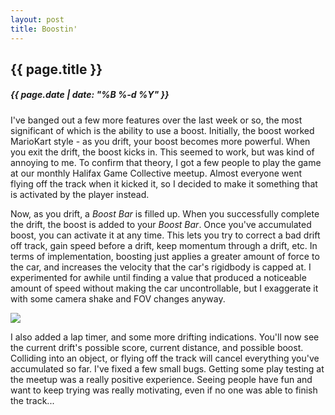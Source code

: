 ```yaml
---
layout: post
title: Boostin'
---
```

{{ page.title }}
----------------
<h5>{{ page.date | date: "%B %-d %Y" }}</h5>

I've banged out a few more features over the last week or so, the most significant
of which is the ability to use a boost. Initially, the boost worked MarioKart
style - as you drift, your boost becomes more powerful. When you exit the drift,
the boost kicks in. This seemed to work, but was kind of annoying to me. To confirm
that theory, I got a few  people to play the game at our monthly Halifax Game Collective
meetup. Almost everyone went flying off the track when it kicked it, so I decided
to make it something that is activated by the player instead.

Now, as you drift, a <i>Boost Bar</i> is filled up. When you successfully complete the
drift, the boost is added to your <i>Boost Bar</i>. Once you've accumulated boost,
you can activate it at any time. This lets you try to correct a bad drift off
track, gain speed before a drift, keep momentum through a drift, etc. In terms of
implementation, boosting just applies a greater amount of force to the car, and
increases the velocity that the car's rigidbody is capped at. I experimented for
awhile until finding a value that produced a noticeable amount of speed without
making the car uncontrollable, but I exaggerate it with some camera shake and FOV
changes anyway.

<img src="/images/2017/Feb/Boostin.gif">

I also added a lap timer, and some more drifting indications. You'll now see the
current drift's possible score, current distance, and possible boost. Colliding
into an object, or flying off the track will cancel everything you've accumulated
so far. I've fixed a few small bugs. Getting some play testing at the meetup was
a really positive experience. Seeing people have fun and want to keep trying was
really motivating, even if no one was able to finish the track...
